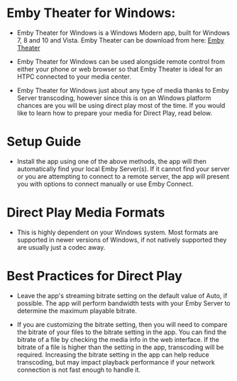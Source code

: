 # Emby Theater for Windows:
* Emby Theater for Windows is a Windows Modern app, built for Windows 7, 8 and 10 and Vista. Emby Theater can be download from  here: [Emby Theater](http://emby.media/emby-theater.html)

* Emby Theater for Windows can be used alongside remote control from either your phone or web browser so that Emby Theater is ideal for an HTPC connected to your media center. 

* Emby Theater for Windows just about any type of media thanks to Emby Server transcoding, however since this is on an Windows platform chances are you will be using direct play most of the time.   If you would like to learn how to prepare your media for Direct Play, read below.




# Setup Guide
* Install the app using one of the above methods, the app will then automatically find your local Emby Server(s). If it cannot find your server or you are attempting to connect to a remote server, the app will present you with options to connect manually or use Emby Connect.

# Direct Play Media Formats

* This is highly dependent on your Windows system. Most formats are supported in newer versions of Windows, if not natively supported they are usually just a codec away.

# Best Practices for Direct Play

* Leave the app's streaming bitrate setting on the default value of Auto, if possible. The app will perform bandwidth tests with your Emby Server to determine the maximum playable bitrate.

* If you are customizing the bitrate setting, then you will need to compare the bitrate of your files to the bitrate setting in the app. You can find the bitrate of a file by checking the media info in the web interface. If the bitrate of a file is higher than the setting in the app, transcoding will be required. Increasing the bitrate setting in the app can help reduce transcoding, but may impact playback performance if your network connection is not fast enough to handle it.

